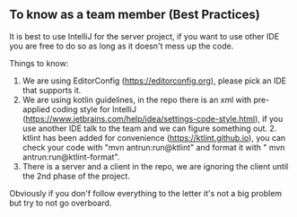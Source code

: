 ## To know as a team member (Best Practices)

It is best to use IntelliJ for the server project, if you want to use other IDE you are free to do so as long as it doesn't mess up the code.

Things to know:
1. We are using EditorConfig (https://editorconfig.org), please pick an IDE that supports it.
2. We are using kotlin guidelines, in the repo there is an xml with pre-applied coding style for IntelliJ (https://www.jetbrains.com/help/idea/settings-code-style.html), if you use another IDE talk to the team and we can figure something out.
    2. ktlint has been added for convenience (https://ktlint.github.io), you can check your code with "mvn antrun:run@ktlint" and format it with " mvn antrun:run@ktlint-format". 
3. There is a server and a client in the repo, we are ignoring the client until the 2nd phase of the project.

Obviously if you don'f follow everything to the letter it's not a big problem but try to not go overboard.
